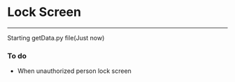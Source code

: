 # Lock Screen
---
Starting getData.py file(Just now) 
### To do
- When unauthorized person lock screen
